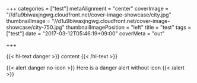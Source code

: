 +++
categories = ["test"]
metaAlignment = "center"
coverImage = "//d1u9biwaxjngwg.cloudfront.net/cover-image-showcase/city.jpg"
thumbnailImage = "//d1u9biwaxjngwg.cloudfront.net/cover-image-showcase/city-750.jpg"
thumbnailImagePosition = "left"
title = "test"
tags = ["test"]
date = "2017-03-12T05:46:19+09:00"
coverMeta = "out"

+++

{{< hl-text danger >}}
content
{{< /hl-text >}}

{{< alert danger no-icon >}}
Here is a danger alert without icon
{{< /alert >}}
